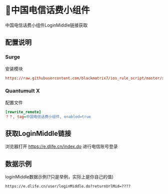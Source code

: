 # 🧸中国电信话费小组件

中国电信话费小组件LoginMiddle链接获取

## 配置说明

### Surge

安装模块

```ini
https://raw.githubusercontent.com/blackmatrix7/ios_rule_script/master/script/dingdong/dingdong_checkin.sgmodule
```


### Quantumult X

配置文件

```ini
[rewrite_remote]
？？, tag=中国电信话费小组件, enabled=true

```

## 获取LoginMiddle链接

 浏览器打开  https://e.dlife.cn/index.do 进行电信账号登录


## 数据示例

loginMiddle数据示例(?只是举例，实际上是你自己的值)

```
https://e.dlife.cn/user/loginMiddle.do?returnUrlMid=????
```

